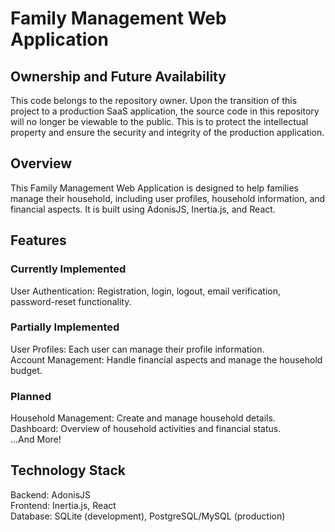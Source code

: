 # Family Management Web Application

## Ownership and Future Availability
This code belongs to the repository owner. Upon the transition of this project to a production SaaS application, the source code in this repository will no longer be viewable to the public. This is to protect the intellectual property and ensure the security and integrity of the production application.

## Overview
This Family Management Web Application is designed to help families manage their household, including user profiles, household information, and financial aspects. It is built using AdonisJS, Inertia.js, and React.

## Features

### Currently Implemented
User Authentication: Registration, login, logout, email verification, password-reset functionality.

### Partially Implemented
User Profiles: Each user can manage their profile information.\
Account Management: Handle financial aspects and manage the household budget.

### Planned
Household Management: Create and manage household details.\
Dashboard: Overview of household activities and financial status.\
...And More!

## Technology Stack
Backend: AdonisJS\
Frontend: Inertia.js, React\
Database: SQLite (development), PostgreSQL/MySQL (production)
